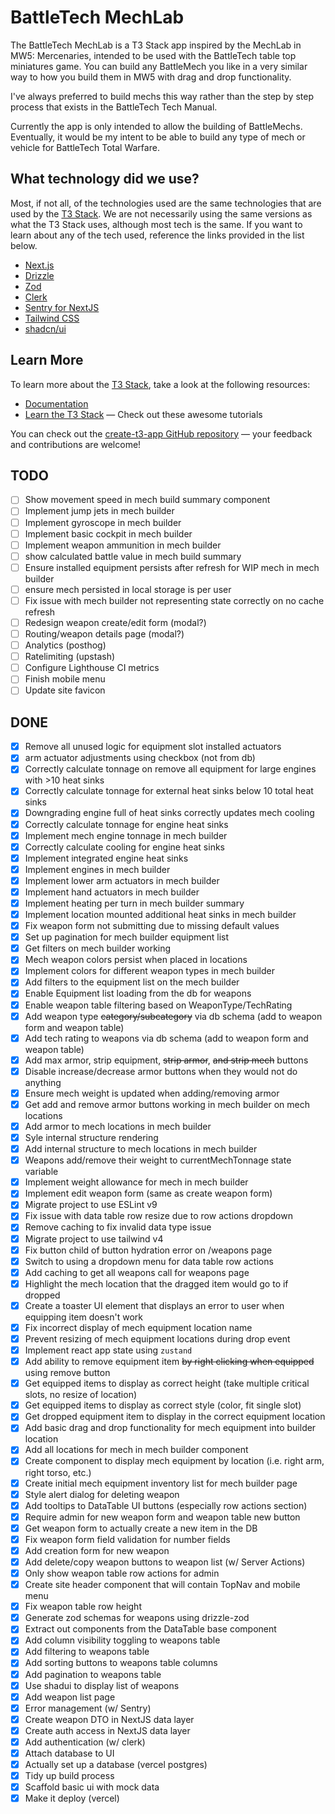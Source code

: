 # BattleTech MechLab

The BattleTech MechLab is a T3 Stack app inspired by the MechLab in MW5: Mercenaries, intended to be used with the BattleTech table top miniatures game. You can build any BattleMech you like in a very similar way to how you build them in MW5 with drag and drop functionality.

I've always preferred to build mechs this way rather than the step by step process that exists in the BattleTech Tech Manual.

Currently the app is only intended to allow the building of BattleMechs. Eventually, it would be my intent to be able to build any type of mech or vehicle for BattleTech Total Warfare.

## What technology did we use?

Most, if not all, of the technologies used are the same technologies that are used by the [T3 Stack](https://create.t3.gg/). We are not necessarily using the same versions as what the T3 Stack uses, although most tech is the same. If you want to learn about any of the tech used, reference the links provided in the list below.

- [Next.js](https://nextjs.org)
- [Drizzle](https://orm.drizzle.team)
- [Zod](https://zod.dev)
- [Clerk](https://clerk.com)
- [Sentry for NextJS](https://docs.sentry.io/platforms/javascript/guides/nextjs)
- [Tailwind CSS](https://tailwindcss.com)
- [shadcn/ui](https://ui.shadcn.com)

## Learn More

To learn more about the [T3 Stack](https://create.t3.gg/), take a look at the following resources:

- [Documentation](https://create.t3.gg/)
- [Learn the T3 Stack](https://create.t3.gg/en/faq#what-learning-resources-are-currently-available) — Check out these awesome tutorials

You can check out the [create-t3-app GitHub repository](https://github.com/t3-oss/create-t3-app) — your feedback and contributions are welcome!

## TODO

- [ ] Show movement speed in mech build summary component
- [ ] Implement jump jets in mech builder
- [ ] Implement gyroscope in mech builder
- [ ] Implement basic cockpit in mech builder
- [ ] Implement weapon ammunition in mech builder
- [ ] show calculated battle value in mech build summary
- [ ] Ensure installed equipment persists after refresh for WIP mech in mech builder
- [ ] ensure mech persisted in local storage is per user
- [ ] Fix issue with mech builder not representing state correctly on no cache refresh
- [ ] Redesign weapon create/edit form (modal?)
- [ ] Routing/weapon details page (modal?)
- [ ] Analytics (posthog)
- [ ] Ratelimiting (upstash)
- [ ] Configure Lighthouse CI metrics
- [ ] Finish mobile menu
- [ ] Update site favicon

## DONE

- [x] Remove all unused logic for equipment slot installed actuators
- [x] arm actuator adjustments using checkbox (not from db)
- [x] Correctly calculate tonnage on remove all equipment for large engines with >10 heat sinks
- [x] Correctly calculate tonnage for external heat sinks below 10 total heat sinks
- [x] Downgrading engine full of heat sinks correctly updates mech cooling
- [x] Correctly calculate tonnage for engine heat sinks
- [x] Implement mech engine tonnage in mech builder
- [x] Correctly calculate cooling for engine heat sinks
- [x] Implement integrated engine heat sinks
- [x] Implement engines in mech builder
- [x] Implement lower arm actuators in mech builder
- [x] Implement hand actuators in mech builder
- [x] Implement heating per turn in mech builder summary
- [x] Implement location mounted additional heat sinks in mech builder
- [x] Fix weapon form not submitting due to missing default values
- [x] Set up pagination for mech builder equipment list
- [x] Get filters on mech builder working
- [x] Mech weapon colors persist when placed in locations
- [x] Implement colors for different weapon types in mech builder
- [x] Add filters to the equipment list on the mech builder
- [x] Enable Equipment list loading from the db for weapons
- [x] Enable weapon table filtering based on WeaponType/TechRating
- [x] Add weapon type ~~category/subcategory~~ via db schema (add to weapon form and weapon table)
- [x] Add tech rating to weapons via db schema (add to weapon form and weapon table)
- [x] Add max armor, strip equipment, ~~strip armor~~, ~~and strip mech~~ buttons
- [x] Disable increase/decrease armor buttons when they would not do anything
- [x] Ensure mech weight is updated when adding/removing armor
- [x] Get add and remove armor buttons working in mech builder on mech locations
- [x] Add armor to mech locations in mech builder
- [x] Syle internal structure rendering
- [x] Add internal structure to mech locations in mech builder
- [x] Weapons add/remove their weight to currentMechTonnage state variable
- [x] Implement weight allowance for mech in mech builder
- [x] Implement edit weapon form (same as create weapon form)
- [x] Migrate project to use ESLint v9
- [x] Fix issue with data table row resize due to row actions dropdown
- [x] Remove caching to fix invalid data type issue
- [x] Migrate project to use tailwind v4
- [x] Fix button child of button hydration error on /weapons page
- [x] Switch to using a dropdown menu for data table row actions
- [x] Add caching to get all weapons call for weapons page
- [x] Highlight the mech location that the dragged item would go to if dropped
- [x] Create a toaster UI element that displays an error to user when equipping item doesn't work
- [x] Fix incorrect display of mech equipment location name
- [x] Prevent resizing of mech equipment locations during drop event
- [x] Implement react app state using `zustand`
- [x] Add ability to remove equipment item ~~by right clicking when equipped~~ using remove button
- [x] Get equipped items to display as correct height (take multiple critical slots, no resize of location)
- [x] Get equipped items to display as correct style (color, fit single slot)
- [x] Get dropped equipment item to display in the correct equipment location
- [x] Add basic drag and drop functionality for mech equipment into builder location
- [x] Add all locations for mech in mech builder component
- [x] Create component to display mech equipment by location (i.e. right arm, right torso, etc.)
- [x] Create initial mech equipment inventory list for mech builder page
- [x] Style alert dialog for deleting weapon
- [x] Add tooltips to DataTable UI buttons (especially row actions section)
- [x] Require admin for new weapon form and weapon table new button
- [x] Get weapon form to actually create a new item in the DB
- [x] Fix weapon form field validation for number fields
- [x] Add creation form for new weapon
- [x] Add delete/copy weapon buttons to weapon list (w/ Server Actions)
- [x] Only show weapon table row actions for admin
- [x] Create site header component that will contain TopNav and mobile menu
- [x] Fix weapon table row height
- [x] Generate zod schemas for weapons using drizzle-zod
- [x] Extract out components from the DataTable base component
- [x] Add column visibility toggling to weapons table
- [x] Add filtering to weapons table
- [x] Add sorting buttons to weapons table columns
- [x] Add pagination to weapons table
- [x] Use shadui to display list of weapons
- [x] Add weapon list page
- [x] Error management (w/ Sentry)
- [x] Create weapon DTO in NextJS data layer
- [x] Create auth access in NextJS data layer
- [x] Add authentication (w/ clerk)
- [x] Attach database to UI
- [x] Actually set up a database (vercel postgres)
- [x] Tidy up build process
- [x] Scaffold basic ui with mock data
- [x] Make it deploy (vercel)
